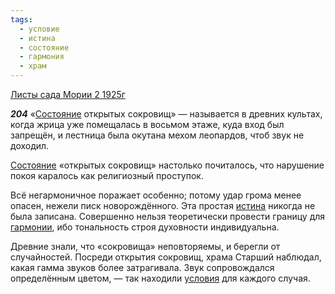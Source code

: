 ```yaml
---
tags:
  - условие
  - истина
  - состояние
  - гармония
  - храм
---
```


[Листы сада Мории 2 1925г](https://127.0.0.1:4002/agni/1925)

___204___
«[Состояние](../../../tags/#состояние) открытых сокровищ» — называется в древних культах, когда жрица уже помещалась в восьмом этаже, куда вход был запрещён, и лестница была окутана мехом леопардов, чтоб звук не доходил.   

[Состояние](../../../tags/#состояние) «открытых сокровищ» настолько почиталось, что нарушение покоя каралось как религиозный проступок.   

Всё негармоничное поражает особенно; потому удар грома менее опасен, нежели писк новорождённого. Эта простая [истина](../../../tags/#истина) никогда не была записана. Совершенно нельзя теоретически провести границу для [гармонии](../../../tags/#гармония), ибо тональность строя духовности индивидуальна.   

Древние знали, что «сокровища» неповторяемы, и берегли от случайностей. Посреди открытия сокровищ, храма Старший наблюдал, какая гамма звуков более затрагивала. Звук сопровождался определённым цветом, — так находили [условия](../../../tags/#условие) для каждого случая.   

